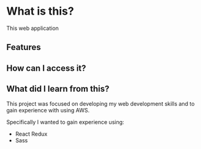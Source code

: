 # What is this?
This web application

## Features

## How can I access it?

## What did I learn from this?
This project was focused on developing my web development skills and to gain experience with using AWS.

Specifically I wanted to gain experience using:
* React Redux
* Sass
